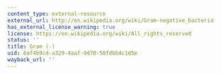 ```yaml
---
content_type: external-resource
external_url: http://en.wikipedia.org/wiki/Gram-negative_bacteria
has_external_license_warning: true
license: https://en.wikipedia.org/wiki/All_rights_reserved
status: ''
title: Gram (-)
uid: 6af4b9cd-a329-4aaf-9d70-58fdbb4c1d5e
wayback_url: ''
---
```

